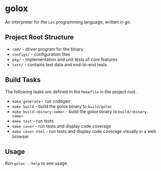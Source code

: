 # golox

An interpreter for the `Lox` programming language, written in go.

## Project Root Structure

- `cmd/` - driver program for the binary
- `configs/` - configuration files
- `pkg/` - implementation and unit tests of core features
- `test/` - contains test data and end-to-end tests

## Build Tasks

The following tasks are defined in the `Makefile` in the project root.

- `make generate` - run codegen
- `make build` - build the golox binary to `build/golox`
- `make build-<binary-name>` - build the golox binary to `build/<binary-name>`
- `make test` - run tests
- `make cover` - run tests and display code coverage
- `make cover-html` - run tests and display code coverage visually in a web browser

## Usage

Run `golox --help` to see usage.
